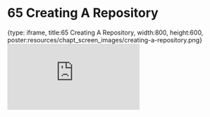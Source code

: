 # 65 Creating A Repository
 
{type: iframe, title:65 Creating A Repository, width:800, height:600, poster:resources/chapt_screen_images/creating-a-repository.png}
![](https://datatrail-jhu.github.io/DataTrail_ReOrg/no_toc/creating-a-repository.html)
 

 
